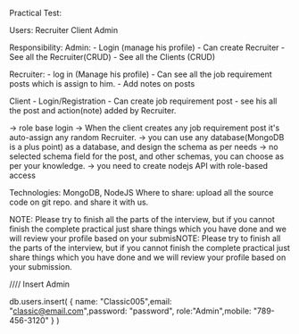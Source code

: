Practical Test:

Users:
    Recruiter
    Client
    Admin

Responsibility:
Admin:
    - Login (manage his profile)
    - Can create Recruiter
    - See all the Recruiter(CRUD)
    - See all the Clients (CRUD)

Recruiter:
    - log in (Manage his profile)
    - Can see all the job requirement posts which is assign to him.
    - Add notes on posts

Client
    - Login/Registration
    - Can create job requirement post
    - see his all the post and action(note) added by Recruiter.

-> role base login
-> When the client creates any job requirement post it's auto-assign any random Recruiter.
-> you can use any database(MongoDB is a plus point) as a database, and design the schema as per needs
-> no selected schema field for the post, and other schemas, you can choose as per your knowledge.
-> you need to create nodejs API with role-based access


Technologies: MongoDB, NodeJS
Where to share: upload all the source code on git repo. and share it with us. 

 

NOTE: Please try to finish all the parts of the interview, but if you cannot finish the complete practical just share things which you have done and we will review your profile based on your submisNOTE: Please try to finish all the parts of the interview, but if you cannot finish the complete practical just share things which you have done and we will review your profile based on your submission.  

////
Insert Admin

db.users.insert( { name: "Classic005",email: "classic@email.com",password: "password",  role:"Admin",mobile: "789-456-3120" } )